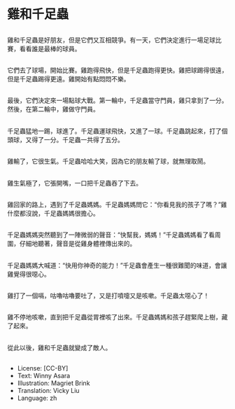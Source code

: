 # 雞和千足蟲

##
雞和千足蟲是好朋友，但是它們又互相競爭。有一天，它們決定進行一場足球比賽，看看誰是最棒的球員。

##
它們去了球場，開始比賽。雞跑得飛快，但是千足蟲跑得更快。雞把球踢得很遠，但是千足蟲踢得更遠。雞開始有點悶悶不樂。

##
最後，它們決定來一場點球大戰。第一輪中，千足蟲當守門員，雞只拿到了一分。然後，在第二輪中，雞做守門員。

##
千足蟲猛地一踢，球進了。千足蟲運球飛快，又進了一球。千足蟲跳起來，打了個頭球，又得了一分。千足蟲一共得了五分。

##
雞輸了，它很生氣。千足蟲哈哈大笑，因為它的朋友輸了球，就無理取鬧。

##
雞生氣極了，它張開嘴，一口把千足蟲吞了下去。

##
雞回家的路上，遇到了千足蟲媽媽。千足蟲媽媽問它：“你看見我的孩子了嗎？”雞什麼都沒說，千足蟲媽媽很擔心。

##
千足蟲媽媽突然聽到了一陣微弱的聲音：“快幫我，媽媽！”千足蟲媽媽看了看周圍，仔細地聽著，聲音是從雞身體裡傳出來的。

##
千足蟲媽媽大喊道：“快用你神奇的能力！”千足蟲會產生一種很難聞的味道，會讓雞覺得很噁心。

##
雞打了一個嗝，咕嚕咕嚕要吐了，又是打噴嚏又是咳嗽。千足蟲太噁心了！

##
雞不停地咳嗽，直到把千足蟲從胃裡咳了出來。千足蟲媽媽和孩子趕緊爬上樹，藏了起來。

##
從此以後，雞和千足蟲就變成了敵人。

##
* License: [CC-BY]
* Text: Winny Asara
* Illustration: Magriet Brink
* Translation: Vicky Liu
* Language: zh
